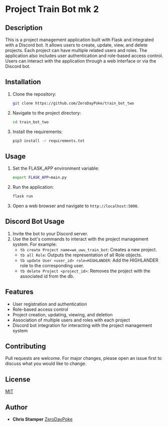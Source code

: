 # Project Train Bot mk 2

## Description

This is a project management application built with Flask and integrated with a Discord bot. It allows users to create, update, view, and delete projects. Each project can have multiple related users and roles. The application also includes user authentication and role-based access control. Users can interact with the application through a web interface or via the Discord bot.

## Installation

1. Clone the repository:

   ```bash
   git clone https://github.com/ZeroDayPoke/train_bot_two
   ```

2. Navigate to the project directory:

   ```bash
   cd train_bot_two
   ```

3. Install the requirements:

   ```bash
   pip3 install -r requirements.txt
   ```

## Usage

1. Set the FLASK_APP environment variable:

   ```bash
   export FLASK_APP=main.py
   ```

2. Run the application:

   ```bash
   flask run
   ```

3. Open a web browser and navigate to `http://localhost:5000`.

## Discord Bot Usage

1. Invite the bot to your Discord server.
2. Use the bot's commands to interact with the project management system. For example:
   - `tb create Project name=we_uwu_train_bot`: Creates a new project.
   - `tb all Role`: Outputs the representation of all Role objects.
   - `tb update User <user_id> role=HIGHLANDER`: Add the HIGHLANDER role to the corresponding user.
   - `tb delete Project <project_id>`: Removes the project with the associated id from the db.

## Features

- User registration and authentication
- Role-based access control
- Project creation, updating, viewing, and deletion
- Association of multiple users and roles with each project
- Discord bot integration for interacting with the project management system

## Contributing

Pull requests are welcome. For major changes, please open an issue first to discuss what you would like to change.

## License

[MIT](https://choosealicense.com/licenses/mit/)

## Author

- **Chris Stamper** [ZeroDayPoke](https://github.com/ZeroDayPoke)
